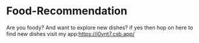 # Food-Recommendation
Are you foody? And want to explore new dishes? if yes then hop on here to find new dishes visit my app:https://i0vnt7.csb.app/
